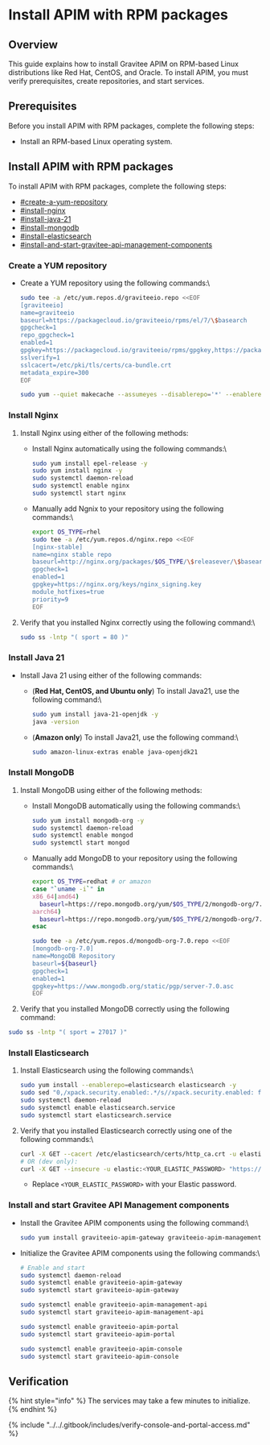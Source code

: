 # Install APIM with RPM packages

## Overview

This guide explains how to install Gravitee APIM on RPM-based Linux distributions like Red Hat, CentOS, and Oracle. To install APIM, you must verify prerequisites, create repositories, and start services.

## Prerequisites

Before you install APIM with RPM packages, complete the following steps:

* Install an RPM-based Linux operating system.

## Install APIM with RPM packages

To install APIM with RPM packages, complete the following steps:

* [#create-a-yum-repository](manual-install.md#create-a-yum-repository "mention")
* [#install-nginx](manual-install.md#install-nginx "mention")
* [#install-java-21](manual-install.md#install-java-21 "mention")
* [#install-mongodb](manual-install.md#install-mongodb "mention")
* [#install-elasticsearch](manual-install.md#install-elasticsearch "mention")
* [#install-and-start-gravitee-api-management-components](manual-install.md#install-and-start-gravitee-api-management-components "mention")

### Create a YUM repository

*   Create a YUM repository using the following commands:\


    ```bash
    sudo tee -a /etc/yum.repos.d/graviteeio.repo <<EOF
    [graviteeio]
    name=graviteeio
    baseurl=https://packagecloud.io/graviteeio/rpms/el/7/\$basearch
    gpgcheck=1
    repo_gpgcheck=1
    enabled=1
    gpgkey=https://packagecloud.io/graviteeio/rpms/gpgkey,https://packagecloud.io/graviteeio/rpms/gpgkey/graviteeio-rpms-319791EF7A93C060.pub.gpg
    sslverify=1
    sslcacert=/etc/pki/tls/certs/ca-bundle.crt
    metadata_expire=300
    EOF

    sudo yum --quiet makecache --assumeyes --disablerepo='*' --enablerepo='graviteeio'
    ```

### Install Nginx

1. Install Nginx using either of the following methods:
   *   Install Nginx automatically using the following commands:\


       ```bash
       sudo yum install epel-release -y
       sudo yum install nginx -y
       sudo systemctl daemon-reload
       sudo systemctl enable nginx
       sudo systemctl start nginx
       ```


   *   Manually add Ngnix to your repository using the following commands:\


       ```bash
       export OS_TYPE=rhel
       sudo tee -a /etc/yum.repos.d/nginx.repo <<EOF
       [nginx-stable]
       name=nginx stable repo
       baseurl=http://nginx.org/packages/$OS_TYPE/\$releasever/\$basearch/
       gpgcheck=1
       enabled=1
       gpgkey=https://nginx.org/keys/nginx_signing.key
       module_hotfixes=true
       priority=9
       EOF
       ```


2.  Verify that you installed Nginx correctly using the following command:\


    ```bash
    sudo ss -lntp "( sport = 80 )"
    ```

### Install Java 21

* Install Java 21 using either of the following commands:
  *   (**Red Hat, CentOS, and Ubuntu only**) To install Java21, use the following command:\


      ```bash
      sudo yum install java-21-openjdk -y
      java -version
      ```


  *   (**Amazon only**) To install Java21, use the following command:\


      ```bash
      sudo amazon-linux-extras enable java-openjdk21
      ```

### Install MongoDB

1. Install MongoDB using either of the following methods:
   *   Install MongoDB automatically using the following commands:\


       ```bash
       sudo yum install mongodb-org -y
       sudo systemctl daemon-reload
       sudo systemctl enable mongod
       sudo systemctl start mongod
       ```


   *   Manually add MongoDB to your repository using the following commands:\


       ```bash
       export OS_TYPE=redhat # or amazon
       case "`uname -i`" in
       x86_64|amd64)
         baseurl=https://repo.mongodb.org/yum/$OS_TYPE/2/mongodb-org/7.0/x86_64/;;
       aarch64)
         baseurl=https://repo.mongodb.org/yum/$OS_TYPE/2/mongodb-org/7.0/aarch64/;;
       esac

       sudo tee -a /etc/yum.repos.d/mongodb-org-7.0.repo <<EOF
       [mongodb-org-7.0]
       name=MongoDB Repository
       baseurl=${baseurl}
       gpgcheck=1
       enabled=1
       gpgkey=https://www.mongodb.org/static/pgp/server-7.0.asc
       EOF
       ```


2. Verify that you installed MongoDB correctly using the following command:

```bash
sudo ss -lntp "( sport = 27017 )"
```

### Install Elasticsearch&#x20;

1.  Install Elasticsearch using the following commands:\


    ```bash
    sudo yum install --enablerepo=elasticsearch elasticsearch -y
    sudo sed "0,/xpack.security.enabled:.*/s//xpack.security.enabled: false/" -i /etc/elasticsearch/elasticsearch.yml
    sudo systemctl daemon-reload
    sudo systemctl enable elasticsearch.service
    sudo systemctl start elasticsearch.service
    ```


2.  Verify that you installed Elasticsearch correctly using one of the following commands:\


    ```bash
    curl -X GET --cacert /etc/elasticsearch/certs/http_ca.crt -u elastic:<YOUR_ELASTIC_PASSWORD> "https://localhost:9200/?pretty"
    # OR (dev only):
    curl -X GET --insecure -u elastic:<YOUR_ELASTIC_PASSWORD> "https://localhost:9200/?pretty"
    ```



    * Replace `<YOUR_ELASTIC_PASSWORD>` with your Elastic password.

### Install and start Gravitee API Management components

*   Install the Gravitee APIM components using the following command:\


    ```bash
    sudo yum install graviteeio-apim-gateway graviteeio-apim-management-api graviteeio-apim-portal graviteeio-apim-console -y
    ```


*   Initialize the Gravitee APIM components using the following commands:\


    ```bash
    # Enable and start
    sudo systemctl daemon-reload
    sudo systemctl enable graviteeio-apim-gateway
    sudo systemctl start graviteeio-apim-gateway

    sudo systemctl enable graviteeio-apim-management-api
    sudo systemctl start graviteeio-apim-management-api

    sudo systemctl enable graviteeio-apim-portal
    sudo systemctl start graviteeio-apim-portal

    sudo systemctl enable graviteeio-apim-console
    sudo systemctl start graviteeio-apim-console
    ```

## Verification

{% hint style="info" %}
The services may take a few minutes to initialize.&#x20;
{% endhint %}

{% include "../../.gitbook/includes/verify-console-and-portal-access.md" %}
